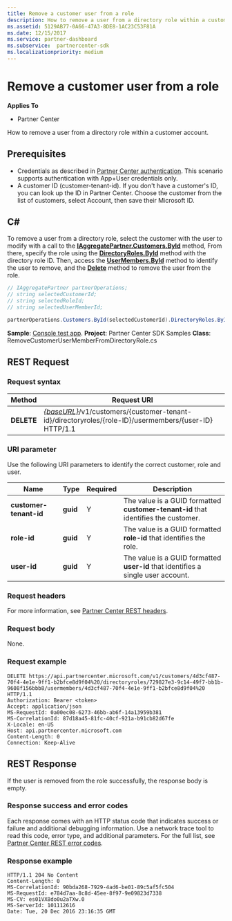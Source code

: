 ```yaml
---
title: Remove a customer user from a role
description: How to remove a user from a directory role within a customer account.
ms.assetid: 5129AB77-0A66-47A3-8DE8-1AC23C53F81A
ms.date: 12/15/2017
ms.service: partner-dashboard
ms.subservice:  partnercenter-sdk
ms.localizationpriority: medium
---
```


# Remove a customer user from a role

**Applies To**

- Partner Center

How to remove a user from a directory role within a customer account.

## Prerequisites

- Credentials as described in [Partner Center authentication](partner-center-authentication.md). This scenario supports authentication with App+User credentials only.
- A customer ID (customer-tenant-id). If you don't have a customer's ID, you can look up the ID in Partner Center. Choose the customer from the list of customers, select Account, then save their Microsoft ID.

## C#

To remove a user from a directory role, select the customer with the user to modify with a call to the [**IAggregatePartner.Customers.ById**](https://docs.microsoft.com/dotnet/api/microsoft.store.partnercenter.customers.icustomercollection.byid) method, From there, specify the role using the [**DirectoryRoles.ById**](https://docs.microsoft.com/dotnet/api/microsoft.store.partnercenter.customerdirectoryroles.idirectoryrolecollection.byid) method with the directory role ID. Then, access the [**UserMembers.ById**](https://docs.microsoft.com/dotnet/api/microsoft.store.partnercenter.customerdirectoryroles.iusermembercollection.byid) method to identify the user to remove, and the [**Delete**](https://docs.microsoft.com/dotnet/api/microsoft.store.partnercenter.customerdirectoryroles.iusermember.delete) method to remove the user from the role.

``` csharp
// IAggregatePartner partnerOperations;
// string selectedCustomerId;
// string selectedRoleId;
// string selectedUserMemberId;

partnerOperations.Customers.ById(selectedCustomerId).DirectoryRoles.ById(selectedRoleId).UserMembers.ById(selectedUserMemberId).Delete();
```

**Sample**: [Console test app](console-test-app.md). **Project**: Partner Center SDK Samples **Class**: RemoveCustomerUserMemberFromDirectoryRole.cs

## REST Request

### Request syntax

| Method     | Request URI                                                                                                                           |
|------------|---------------------------------------------------------------------------------------------------------------------------------------|
| **DELETE** | [*{baseURL}*](partner-center-rest-urls.md)/v1/customers/{customer-tenant-id}/directoryroles/{role-ID}/usermembers/{user-ID} HTTP/1.1 |

### URI parameter

Use the following URI parameters to identify the correct customer, role and user.

| Name                   | Type     | Required | Description                                                                        |
|------------------------|----------|----------|------------------------------------------------------------------------------------|
| **customer-tenant-id** | **guid** | Y        | The value is a GUID formatted **customer-tenant-id** that identifies the customer. |
| **role-id**            | **guid** | Y        | The value is a GUID formatted **role-id** that identifies the role.                |
| **user-id**            | **guid** | Y        | The value is a GUID formatted **user-id** that identifies a single user account.   |

### Request headers

For more information, see [Partner Center REST headers](headers.md).

### Request body

None.

### Request example

```http
DELETE https://api.partnercenter.microsoft.com/v1/customers/4d3cf487-70f4-4e1e-9ff1-b2bfce8d9f04%20/directoryroles/729827e3-9c14-49f7-bb1b-9608f156bbb8/usermembers/4d3cf487-70f4-4e1e-9ff1-b2bfce8d9f04%20 HTTP/1.1
Authorization: Bearer <token>
Accept: application/json
MS-RequestId: 0a00ec08-6273-46bb-ab6f-14a13959b381
MS-CorrelationId: 87d18a45-81fc-40cf-921a-b91cb82d67fe
X-Locale: en-US
Host: api.partnercenter.microsoft.com
Content-Length: 0
Connection: Keep-Alive
```

## REST Response

If the user is removed from the role successfully, the response body is empty.

### Response success and error codes

Each response comes with an HTTP status code that indicates success or failure and additional debugging information. Use a network trace tool to read this code, error type, and additional parameters. For the full list, see [Partner Center REST error codes](error-codes.md).

### Response example

```http
HTTP/1.1 204 No Content
Content-Length: 0
MS-CorrelationId: 90bda268-7929-4ad6-be01-89c5af5fc504
MS-RequestId: e784d7aa-8c8d-45ee-8f97-9e09823d7338
MS-CV: es01VX8do0u2aTXw.0
MS-ServerId: 101112616
Date: Tue, 20 Dec 2016 23:16:35 GMT
```
